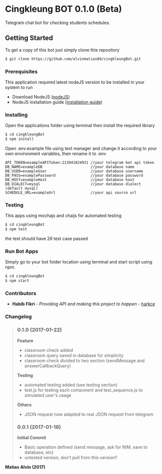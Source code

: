 # Cingkleung BOT 0.1.0 (Beta)
Telegram chat bot for checking students schedules.
## Getting Started
To get a copy of this bot just simply clone this repository
```sh
$ git clone https://github.com/alvinmatias69/cingkleungBot.git
```
### Prerequisites
This application required latest nodeJS version to be installed in your system to run
* Download NodeJS ([nodeJS](https://nodejs.org/en/ "NodeJS Homepage"))
* NodeJS installation guide ([installation guide](https://www.sitepoint.com/beginners-guide-node-package-manager/ "NodeJS installation guide"))

### Installing
Open the applications folder using terminal then install the required library
```sh
$ cd cingkleungBot
$ npm install
```
Open .env.example file using text manager and change it according to your own environment variables, then rename it to .env
```
API_TOKEN=exampleAPIToken:213941024921 //your telegram bot api token
DB_NAME=exampleDB                      //your database name
DB_USER=exampleUser                    //your database username
DB_PASS=examplePassword                //your database password
DB_HOST=exampleHost                    //your database host
DB_DIALECT=mysql                       //your database dialect (default mysql)
SCHEDULE_URL=exampleUrl                //your api source url
```

### Testing
This apps using mochajs and chaijs for automated testing
```sh
$ cd cingkleungBot
$ npm test
```
the test should have 26 test case passed

### Run Bot Apps
Simply go to your bot folder location using terminal and start script using npm.
```sh
$ cd cingkleungBot
$ npm start
```
### Contributors
* **Habib Fikri** - *Providing API and making this project to happen* - [harkce](https://github.com/harkce "Habib's github")

### Changelog

> ### 0.1.0 (2017-01-22)
> **Feature**
> - classroom check added
> - classroom query saved in database for simplicity
> - classroom check divided to two section (sendMessage and answerCallbackQuery)
>
> **Testing**
> - automated testing added (see testing section)
> - test.js for testing each component and test_sequence.js to simulated user's usage
>
> **Others**
> - JSON request now adapted to real JSON request from telegram
>
> ### 0.0.1 (2017-01-18)
> **Initial Commit**
> - Basic operation defined (send message, ask for NIM, save to database, etc)
> - untested version, don't pull from this version!!


**Matias Alvin (2017)**